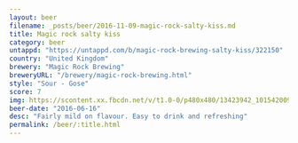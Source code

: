 ```yaml
---
layout: beer
filename: _posts/beer/2016-11-09-magic-rock-salty-kiss.md
title: Magic rock salty kiss
category: beer
untappd: "https://untappd.com/b/magic-rock-brewing-salty-kiss/322150"
country: "United Kingdom"
brewery: "Magic Rock Brewing"
breweryURL: "/brewery/magic-rock-brewing.html"
style: "Sour - Gose"
score: 7
img: https://scontent.xx.fbcdn.net/v/t1.0-0/p480x480/13423942_10154200939173745_2576605150498271504_n.jpg?_nc_cat=111&_nc_oc=AQngWfVrvJZIyObxxxQHvCwF478ntH7crifaB6dlu4JzxO_o1GqUJy4V1ndrXP3FDW8&_nc_ht=scontent.xx&oh=676e06001e6682b3f2f667065985645b&oe=5DC3C6E5
beer-date: "2016-06-16"
desc: "Fairly mild on flavour. Easy to drink and refreshing"
permalink: /beer/:title.html
---
```

